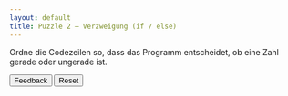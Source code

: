 ```yaml
---
layout: default
title: Puzzle 2 – Verzweigung (if / else)
---
```


Ordne die Codezeilen so, dass das Programm entscheidet, ob eine Zahl gerade oder ungerade ist.

<div id="cond-trash" class="sortable-code"></div>
<div id="cond-work"  class="sortable-code"></div>
<div style="clear: both;"></div>
<p>
    <input id="cond-feedback"  type="button" value="Feedback" />
    <input id="cond-reset"     type="button" value="Reset"    />
</p>

<script type="text/javascript">
(function () {
  var initial =
    "x = int(input(\"Gib eine Zahl ein:\"))\\n" +
    "if x % 2 == 0:\\n" +
    "    print(\"Gerade\")\\n" +
    "else:\\n" +
    "    print(\"Ungerade\")\\n" +
    "print(\"Zahl ist negativ\")  #distractor\\n";

  var pp = new ParsonsWidget({
    sortableId: "cond-work",
    trashId:    "cond-trash",
    grader:     ParsonsWidget._graders.LineBasedGrader,
    can_indent: true,
    x_indent:   50,
    lang:       "en",
    max_wrong_lines: 10
  });
  pp.init(initial);
  pp.shuffleLines();
  $("#cond-reset").click(function (e) { e.preventDefault(); pp.shuffleLines(); });
  $("#cond-feedback").click(function (e) { e.preventDefault(); pp.getFeedback(); });
})();
</script>
